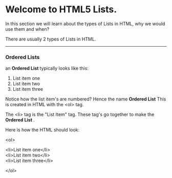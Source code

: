 # Welcome to HTML5 Lists.

In this section we will learn about the types of Lists in HTML, why we would use them and when?

There are usually 2 types of Lists in HTML.
___

### Ordered Lists

an <b>Ordered List </b>typically looks like this:

<ol>
  <li>List item one</li>
  <li>List item two</li>
  <li>List item three</li>
</ol>

Notice how the list item's are numbered? Hence the name <b>Ordered List</b>
This is created in HTML with the  &#60;ol&#62;  tag.

The &#60;li&#62; tag is the "List Item" tag. These tag's go together to make the <b>Ordered List </b>.

Here is how the HTML should look:

&#60;ol&#62;

&#60;li&#62;List item one&#60;/li&#62;
<br>
&#60;li&#62;List item two&#60;/li&#62;
<br>
&#60;li&#62;List item three&#60;/li&#62;

&#60;/ol&#62;